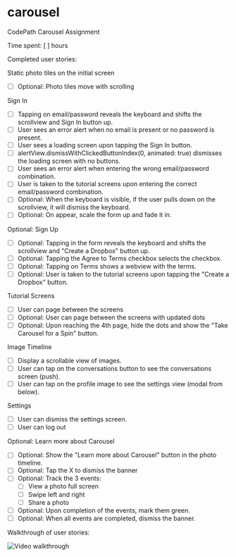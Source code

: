# carousel
CodePath Carousel Assignment

Time spent: [ ] hours

Completed user stories:

Static photo tiles on the initial screen
 * [ ] Optional: Photo tiles move with scrolling

Sign In
 * [ ] Tapping on email/password reveals the keyboard and shifts the scrollview and Sign In button up.
 * [ ] User sees an error alert when no email is present or no password is present.
 * [ ] User sees a loading screen upon tapping the Sign In button.
 * [ ] alertView.dismissWithClickedButtonIndex(0, animated: true) dismisses the loading screen with no buttons.
 * [ ] User sees an error alert when entering the wrong email/password combination.
 * [ ] User is taken to the tutorial screens upon entering the correct email/password combination.
 * [ ] Optional: When the keyboard is visible, if the user pulls down on the scrollview, it will dismiss the keyboard.
 * [ ] Optional: On appear, scale the form up and fade it in.

Optional: Sign Up
 * [ ] Optional: Tapping in the form reveals the keyboard and shifts the scrollview and "Create a Dropbox" button up.
 * [ ] Optional: Tapping the Agree to Terms checkbox selects the checkbox.
 * [ ] Optional: Tapping on Terms shows a webview with the terms.
 * [ ] Optional: User is taken to the tutorial screens upon tapping the "Create a Dropbox" button.

Tutorial Screens
 * [ ] User can page between the screens
 * [ ] Optional: User can page between the screens with updated dots
 * [ ] Optional: Upon reaching the 4th page, hide the dots and show the "Take Carousel for a Spin" button.

Image Timeline
 * [ ] Display a scrollable view of images.
 * [ ] User can tap on the conversations button to see the conversations screen (push).
 * [ ] User can tap on the profile image to see the settings view (modal from below).

Settings
 * [ ] User can dismiss the settings screen.
 * [ ] User can log out

Optional: Learn more about Carousel
 * [ ] Optional: Show the "Learn more about Carousel" button in the photo timeline.
 * [ ] Optional: Tap the X to dismiss the banner
 * [ ] Optional: Track the 3 events:
     * [ ] View a photo full screen
     * [ ] Swipe left and right
     * [ ] Share a photo
 * [ ] Optional: Upon completion of the events, mark them green.
 * [ ] Optional: When all events are completed, dismiss the banner.
 
Walkthrough of user stories:

![Video walkthrough](https://s3.amazonaws.com/jules-codepath/file_name.gif)
